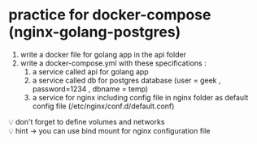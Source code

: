 # practice for docker-compose (nginx-golang-postgres)

1. write a docker file for golang app in the api folder
2. write a docker-compose.yml with these specifications :
    1. a service called api for golang app
    2. a service called db for postgres database (user = geek , password=1234 , dbname = temp)
    3. a service for nginx including config file in nginx folder as default config file (/etc/nginx/conf.d/default.conf)

<aside>
💡 don't forget to define volumes and networks

</aside>

<aside>
💡 hint → you can use bind mount for nginx configuration file

</aside>